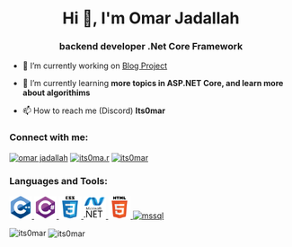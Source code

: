 <h1 align="center">Hi 👋, I'm Omar Jadallah</h1>
<h3 align="center">backend developer .Net Core Framework</h3>

- 🔭 I’m currently working on [Blog Project](https://github.com/Its0mar/ZeroWebRepo)

- 🌱 I’m currently learning **more topics in ASP.NET Core, and learn more about algorithims**

- 📫 How to reach me (Discord) **Its0mar**

<h3 align="left">Connect with me:</h3>
<p align="left">
<a href="https://linkedin.com/in/omar jadallah" target="blank"><img align="center" src="https://raw.githubusercontent.com/rahuldkjain/github-profile-readme-generator/master/src/images/icons/Social/linked-in-alt.svg" alt="omar jadallah" height="30" width="40" /></a>
<a href="https://instagram.com/its0ma.r" target="blank"><img align="center" src="https://raw.githubusercontent.com/rahuldkjain/github-profile-readme-generator/master/src/images/icons/Social/instagram.svg" alt="its0ma.r" height="30" width="40" /></a>
<a href="https://codeforces.com/profile/its0mar" target="blank"><img align="center" src="https://raw.githubusercontent.com/rahuldkjain/github-profile-readme-generator/master/src/images/icons/Social/codeforces.svg" alt="its0mar" height="30" width="40" /></a>
</p>

<h3 align="left">Languages and Tools:</h3>
<p align="left"> <a href="https://www.w3schools.com/cpp/" target="_blank" rel="noreferrer"> <img src="https://raw.githubusercontent.com/devicons/devicon/master/icons/cplusplus/cplusplus-original.svg" alt="cplusplus" width="40" height="40"/> </a> <a href="https://www.w3schools.com/cs/" target="_blank" rel="noreferrer"> <img src="https://raw.githubusercontent.com/devicons/devicon/master/icons/csharp/csharp-original.svg" alt="csharp" width="40" height="40"/> </a> <a href="https://www.w3schools.com/css/" target="_blank" rel="noreferrer"> <img src="https://raw.githubusercontent.com/devicons/devicon/master/icons/css3/css3-original-wordmark.svg" alt="css3" width="40" height="40"/> </a> <a href="https://dotnet.microsoft.com/" target="_blank" rel="noreferrer"> <img src="https://raw.githubusercontent.com/devicons/devicon/master/icons/dot-net/dot-net-original-wordmark.svg" alt="dotnet" width="40" height="40"/> </a> <a href="https://www.w3.org/html/" target="_blank" rel="noreferrer"> <img src="https://raw.githubusercontent.com/devicons/devicon/master/icons/html5/html5-original-wordmark.svg" alt="html5" width="40" height="40"/> </a> <a href="https://www.microsoft.com/en-us/sql-server" target="_blank" rel="noreferrer"> <img src="https://www.svgrepo.com/show/303229/microsoft-sql-server-logo.svg" alt="mssql" width="40" height="40"/> </a> </p>

<p><img align="left" src="https://github-readme-stats.vercel.app/api/top-langs?username=its0mar&show_icons=true&locale=en&layout=compact" alt="its0mar" /></p>

<p>&nbsp;<img align="center" src="https://github-readme-stats.vercel.app/api?username=its0mar&show_icons=true&locale=en" alt="its0mar" /></p>


